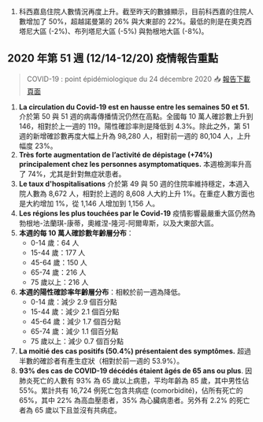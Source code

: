 1. 科西嘉島住院人數情況再度上升。截至昨天的數據顯示，目前科西嘉的住院人數增加了 50%，超越諾曼第的 26% 與大東部的 22%。最低的則是在奧克西塔尼大區 \(-2%\)、布列塔尼大區 \(-5%\) 與勃根地大區 \(-8%\)。

## 2020 年第 51 週 \(12/14-12/20\) 疫情報告重點

> COVID-19 : point épidémiologique du 24 décembre 2020 📥 [報告下載頁面](https://bit.ly/2MceezQ)

1. **La circulation du Covid-19 est en hausse entre les semaines 50 et 51.** 介於第 50 與 51 週的病毒傳播情況仍然在高點。全國每 10 萬人確診數上升到 146，相對於上一週的 119。陽性確診率則是降低到 4.3%。除此之外，第 51 週的新增確診數再度大幅上升為 98,280 人，相對前一週的 80,104 人，上升幅度 23%。
1. **Très forte augmentation de l’activité de dépistage \(+74%\) principalement chez les personnes asymptomatiques.** 本週檢測率升高了 74%，尤其是針對無症狀患者。
1. **Le taux d'hospitalisations** 介於第 49 與 50 週的住院率維持穩定，本週入院人數為 8,672 人，相對於上週的 8,608 人大約上升 1%。在重症人數方面也是大約增加 1%，從 1,146 人增加到 1,156 人。
1. **Les régions les plus touchées par le Covid-19** 疫情影響最嚴重大區仍然為勃根地-法蘭琪-康蒂，奧維涅-隆河-阿爾卑斯，以及大東部大區。
1. **本週的每 10 萬人確診數年齡層分布**：
   * 0-14 歲：64 人
   * 15-44 歲：177 人
   * 45-64 歲：150 人
   * 65-74 歲：216 人
   * 75 歲以上：216 人
1. **本週的陽性確診率年齡層分布**：相較於前一週為降低。
   * 0-14 歲：減少 2.9 個百分點
   * 15-44 歲：減少 2.1 個百分點
   * 45-64 歲：減少 1.7 個百分點
   * 65-74 歲：減少 1.1 個百分點
   * 75 歲以上：減少 0.7 個百分點
1. **La moitié des cas positifs \(50.4%\) présentaient des symptômes.** 超過半數的確診者有產生症狀（相對於前一週的 53.9%）。
1. **93% des cas de COVID-19 décédés étaient âgés de 65 ans ou plus**. 因肺炎死亡的人數有 93% 為 65 歲以上病患，平均年齡為 85 歲，其中男性佔 55%。累計共有 16,724 例死亡包含共病症 \(comorbidité\)，佔所有死亡的 65%，其中 22% 為高血壓患者，35% 為心臟病患者。另外有 2.2% 的死亡者為 65 歲以下且並沒有共病症。